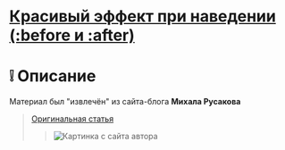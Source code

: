 # [Красивый эффект при наведении (:before и :after)](https://m2in.github.io/MenuStyle/)
# :grey_exclamation: Описание
Материал был "извлечён" из сайта-блога **Михала Русакова**
> [Оригинальная статья](https://myrusakov.ru/css3-hover-effect.html)
> > ![Картинка с сайта автора](https://myrusakov.ru/images/articles/css3_hover_effect.jpg)
